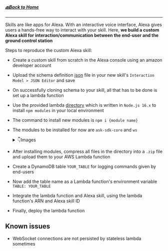 ##### [🔙Back to Home](https://github.com/prithvi2k2/Alexa-VoiceUI-Controlled-Drone/#alexa-voiceui-controlled-drone)
---

Skills are like apps for Alexa. With an interactive voice interface, Alexa gives users a hands-free way to interact with your skill. Here, __we build a custom Alexa skill for interaction/communication between the end-user and the ground control station__

Steps to reproduce the custom Alexa skill:

- Create a custom skill from scratch in the Alexa console using an amazon developer account
- Upload the schema definition [json](./InteractionModel.json) file in your new skill's `Interaction Model > JSON Editor` and save
- On successfully cloning schema to your skill, all that has to be done is set up a lambda function
- Use the provided lambda [directory](./lambda/) which is written in `Node.js 16.x` to install `npm modules` in your local environment
- The command to install new modules is `npm i {module name} `
- The modules to be installed for now are `ask-sdk-core` and `ws`
  <details>
  <summary>👇Images</summary>
  [npm-i](misc/npm-i.png)
  </details>
  
  
- After installing modules, compress all files in the directory into a `.zip` file and upload them to your AWS Lambda function
- Create a DynamoDB table `YOUR_TABLE` for logging commands given by end-users
- Now add the table name as a Lambda function's environment variable `TABLE: YOUR_TABLE`
- Integrate the lambda function and Alexa skill, using the lambda function's ARN and Alexa skill ID
- Finally, deploy the lambda function

## Known issues

- WebSocket connections are not persisted by stateless lambda sometimes

